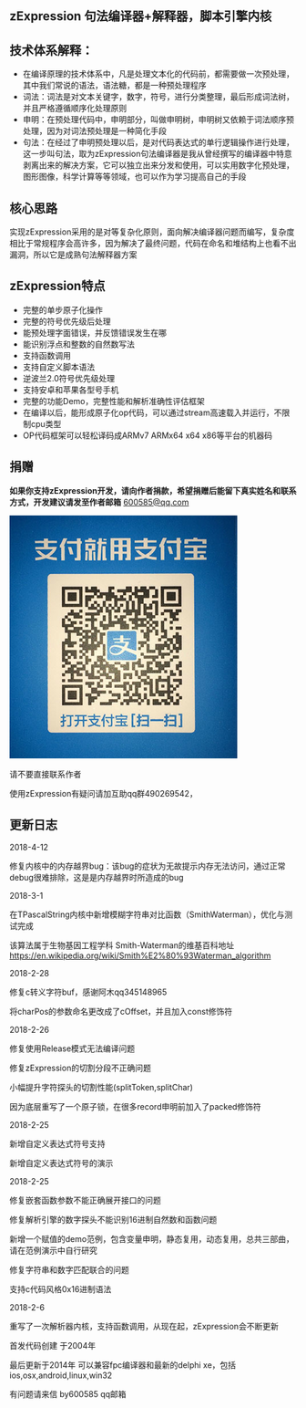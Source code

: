 ## zExpression 句法编译器+解释器，脚本引擎内核


## 技术体系解释：
- 在编译原理的技术体系中，凡是处理文本化的代码前，都需要做一次预处理，其中我们常说的语法，语法糖，都是一种预处理程序
- 词法：词法是对文本关键字，数字，符号，进行分类整理，最后形成词法树，并且严格遵循顺序化处理原则
- 申明：在预处理代码中，申明部分，叫做申明树，申明树又依赖于词法顺序预处理，因为对词法预处理是一种简化手段
- 句法：在经过了申明预处理以后，是对代码表达式的单行逻辑操作进行处理，这一步叫句法，取为zExpression句法编译器是我从曾经撰写的编译器中特意剥离出来的解决方案，它可以独立出来分发和使用，可以实用数字化预处理，图形图像，科学计算等等领域，也可以作为学习提高自己的手段



## 核心思路
实现zExpression采用的是对等复杂化原则，面向解决编译器问题而编写，复杂度相比于常规程序会高许多，因为解决了最终问题，代码在命名和堆结构上也看不出漏洞，所以它是成熟句法解释器方案

## zExpression特点
- 完整的单步原子化操作
- 完整的符号优先级后处理
- 能预处理字面错误，并反馈错误发生在哪
- 能识别浮点和整数的自然数写法
- 支持函数调用
- 支持自定义脚本语法
- 逆波兰2.0符号优先级处理
- 支持安卓和苹果各型号手机
- 完整的功能Demo，完整性能和解析准确性评估框架
- 在编译以后，能形成原子化op代码，可以通过stream高速载入并运行，不限制cpu类型
- OP代码框架可以轻松译码成ARMv7 ARMx64 x64 x86等平台的机器码

## 捐赠


**如果你支持zExpression开发，请向作者捐款，希望捐赠后能留下真实姓名和联系方式，开发建议请发至作者邮箱** [600585@qq.com](mailto:600585@qq.com "600585@qq.com")

![](alipay.jpg)

请不要直接联系作者

使用zExpression有疑问请加互助qq群490269542，


## 更新日志

2018-4-12

修复内核中的内存越界bug：该bug的症状为无故提示内存无法访问，通过正常debug很难排除，这是是内存越界时所造成的bug


2018-3-1

在TPascalString内核中新增模糊字符串对比函数（SmithWaterman），优化与测试完成

该算法属于生物基因工程学科 Smith-Waterman的维基百科地址 https://en.wikipedia.org/wiki/Smith%E2%80%93Waterman_algorithm

2018-2-28

修复c转义字符buf，感谢阿木qq345148965

将charPos的参数命名更改成了cOffset，并且加入const修饰符


2018-2-26

修复使用Release模式无法编译问题

修复zExpression的切割分段不正确问题

小幅提升字符探头的切割性能(splitToken,splitChar)

因为底层重写了一个原子锁，在很多record申明前加入了packed修饰符


2018-2-25

新增自定义表达式符号支持

新增自定义表达式符号的演示


2018-2-25

修复嵌套函数参数不能正确展开接口的问题

修复解析引擎的数字探头不能识别16进制自然数和函数问题

新增一个赋值的demo范例，包含变量申明，静态复用，动态复用，总共三部曲，请在范例演示中自行研究

修复字符串和数字匹配联合的问题

支持c代码风格0x16进制语法


2018-2-6

重写了一次解析器内核，支持函数调用，从现在起，zExpression会不断更新



首发代码创建 于2004年 

最后更新于2014年 可以兼容fpc编译器和最新的delphi xe，包括ios,osx,android,linux,win32


有问题请来信
by600585 qq邮箱
